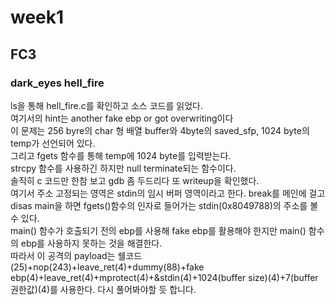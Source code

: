 # week1  
## FC3  
### dark_eyes hell_fire  
ls을 통해 hell_fire.c를 확인하고 소스 코드를 읽었다.  
여기서의 hint는 another fake ebp or got overwriting이다  
이 문제는 256 byre의 char 형 배열 buffer와 4byte의 saved_sfp, 1024 byte의 temp가 선언되어 있다.  
그리고 fgets 함수를 통해 temp에 1024 byte를 입력받는다.  
strcpy 함수를 사용하긴 하지만 null terminate되는 함수이다.  
솔직히 c 코드만 한참 보고 gdb 좀 두드리다 또 writeup을 확인했다.  
여기서 주소 고정되는 영역은 stdin의 임시 버퍼 영역이라고 한다. 
break를 메인에 걸고 disas main을 하면 fgets()함수의 인자로 들어가는 stdin(0x8049788)의 주소를 볼 수 있다.  
main() 함수가 호출되기 전의 ebp를 사용해 fake ebp를 활용해야 한지만 main() 함수의 ebp를 사용하지 못하는 것을 해결한다.  
따라서 이 공격의 payload는 쉘코드(25)+nop(243)+leave_ret(4)+dummy(88)+fake ebp(4)+leave_ret(4)+mprotect(4)+&stdin(4)+1024(buffer size)(4)+7(buffer 권한값)(4)를 사용한다.
다시 풀어봐야할 듯 합니다.  
